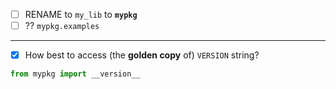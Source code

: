 
- [ ] RENAME to `my_lib` to **`mypkg`**
- [ ] ?? `mypkg.examples`

----

- [x] How best to access (the **golden copy** of) `VERSION` string?

```python
from mypkg import __version__
```
